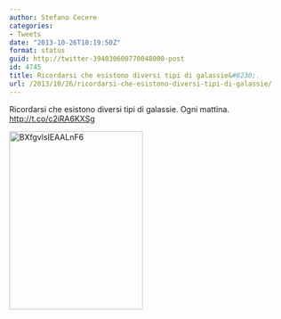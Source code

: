```yaml
---
author: Stefano Cecere
categories:
- Tweets
date: "2013-10-26T10:19:50Z"
format: status
guid: http://twitter-394030600770048000-post
id: 4745
title: Ricordarsi che esistono diversi tipi di galassie&#8230;.
url: /2013/10/26/ricordarsi-che-esistono-diversi-tipi-di-galassie/
---
```


Ricordarsi che esistono diversi tipi di galassie. Ogni mattina. http://t.co/c2iRA6KXSg

<img width="240" height="320" src="http://stefanocecere.com/wp-content/uploads/sites/3/2013/10/BXfgvlsIEAALnF6-240x320.jpg" class="attachment-medium" alt="BXfgvlsIEAALnF6" />